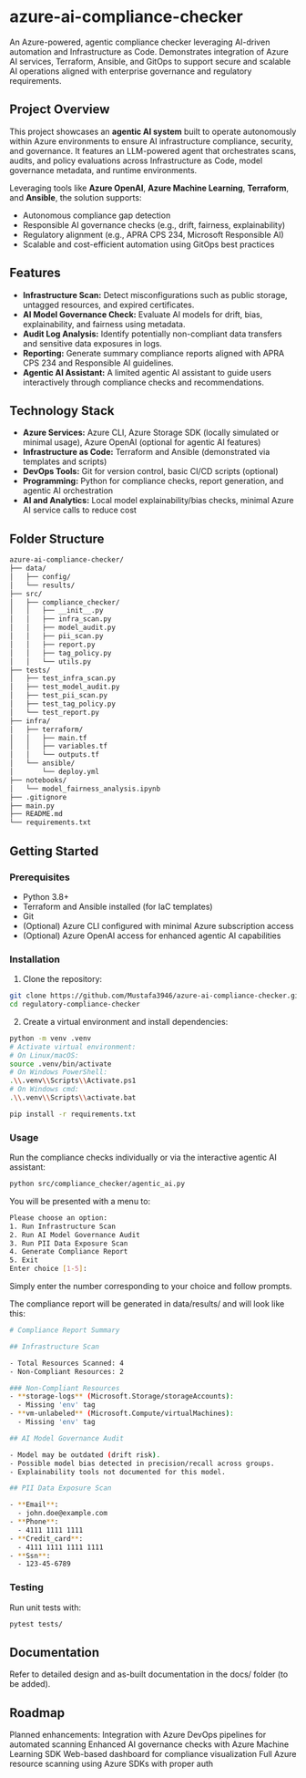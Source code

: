 # azure-ai-compliance-checker

An Azure-powered, agentic compliance checker leveraging AI-driven automation and Infrastructure as Code. Demonstrates integration of Azure AI services, Terraform, Ansible, and GitOps to support secure and scalable AI operations aligned with enterprise governance and regulatory requirements.

## Project Overview

This project showcases an **agentic AI system** built to operate autonomously within Azure environments to ensure AI infrastructure compliance, security, and governance. It features an LLM-powered agent that orchestrates scans, audits, and policy evaluations across Infrastructure as Code, model governance metadata, and runtime environments.

Leveraging tools like **Azure OpenAI**, **Azure Machine Learning**, **Terraform**, and **Ansible**, the solution supports:

- Autonomous compliance gap detection
- Responsible AI governance checks (e.g., drift, fairness, explainability)
- Regulatory alignment (e.g., APRA CPS 234, Microsoft Responsible AI)
- Scalable and cost-efficient automation using GitOps best practices


## Features

- **Infrastructure Scan:** Detect misconfigurations such as public storage, untagged resources, and expired certificates.
- **AI Model Governance Check:** Evaluate AI models for drift, bias, explainability, and fairness using metadata.
- **Audit Log Analysis:** Identify potentially non-compliant data transfers and sensitive data exposures in logs.
- **Reporting:** Generate summary compliance reports aligned with APRA CPS 234 and Responsible AI guidelines.
- **Agentic AI Assistant:** A limited agentic AI assistant to guide users interactively through compliance checks and recommendations.

## Technology Stack

- **Azure Services:** Azure CLI, Azure Storage SDK (locally simulated or minimal usage), Azure OpenAI (optional for agentic AI features)
- **Infrastructure as Code:** Terraform and Ansible (demonstrated via templates and scripts)
- **DevOps Tools:** Git for version control, basic CI/CD scripts (optional)
- **Programming:** Python for compliance checks, report generation, and agentic AI orchestration
- **AI and Analytics:** Local model explainability/bias checks, minimal Azure AI service calls to reduce cost

## Folder Structure
```bash
azure-ai-compliance-checker/
├── data/
│   ├── config/
│   └── results/
├── src/
│   ├── compliance_checker/
│   │   ├── __init__.py
│   │   ├── infra_scan.py
│   │   ├── model_audit.py
│   │   ├── pii_scan.py
│   │   ├── report.py
│   │   ├── tag_policy.py
│   │   └── utils.py
├── tests/
│   ├── test_infra_scan.py
│   ├── test_model_audit.py
│   ├── test_pii_scan.py
│   ├── test_tag_policy.py
│   └── test_report.py
├── infra/
│   ├── terraform/
│   │   ├── main.tf
│   │   ├── variables.tf
│   │   └── outputs.tf
│   └── ansible/
│       └── deploy.yml
├── notebooks/
│   └── model_fairness_analysis.ipynb
├── .gitignore
├── main.py
├── README.md
└── requirements.txt
```

## Getting Started

### Prerequisites

- Python 3.8+
- Terraform and Ansible installed (for IaC templates)
- Git
- (Optional) Azure CLI configured with minimal Azure subscription access
- (Optional) Azure OpenAI access for enhanced agentic AI capabilities

### Installation

1. Clone the repository:

```bash
git clone https://github.com/Mustafa3946/azure-ai-compliance-checker.git
cd regulatory-compliance-checker
```
2. Create a virtual environment and install dependencies:
```bash
python -m venv .venv
# Activate virtual environment:
# On Linux/macOS:
source .venv/bin/activate
# On Windows PowerShell:
.\\.venv\\Scripts\\Activate.ps1
# On Windows cmd:
.\\.venv\\Scripts\\activate.bat

pip install -r requirements.txt
```

### Usage
Run the compliance checks individually or via the interactive agentic AI assistant:
```bash
python src/compliance_checker/agentic_ai.py
```
You will be presented with a menu to:

```bash
Please choose an option:
1. Run Infrastructure Scan
2. Run AI Model Governance Audit
3. Run PII Data Exposure Scan
4. Generate Compliance Report
5. Exit
Enter choice [1-5]:
```

Simply enter the number corresponding to your choice and follow prompts.

The compliance report will be generated in data/results/ and will look like this:
```bash
# Compliance Report Summary

## Infrastructure Scan

- Total Resources Scanned: 4
- Non-Compliant Resources: 2

### Non-Compliant Resources
- **storage-logs** (Microsoft.Storage/storageAccounts):
  - Missing 'env' tag
- **vm-unlabeled** (Microsoft.Compute/virtualMachines):
  - Missing 'env' tag

## AI Model Governance Audit

- Model may be outdated (drift risk).
- Possible model bias detected in precision/recall across groups.
- Explainability tools not documented for this model.

## PII Data Exposure Scan

- **Email**:
  - john.doe@example.com
- **Phone**:
  - 4111 1111 1111
- **Credit_card**:
  - 4111 1111 1111 1111
- **Ssn**:
  - 123-45-6789
```


### Testing
Run unit tests with:
```bash
pytest tests/
```
## Documentation
Refer to detailed design and as-built documentation in the docs/ folder (to be added).

## Roadmap
Planned enhancements:
Integration with Azure DevOps pipelines for automated scanning
Enhanced AI governance checks with Azure Machine Learning SDK
Web-based dashboard for compliance visualization
Full Azure resource scanning using Azure SDKs with proper auth
